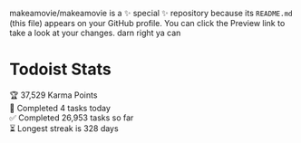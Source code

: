 makeamovie/makeamovie is a ✨ special ✨ repository because its `README.md` (this file) appears on your GitHub profile.
You can click the Preview link to take a look at your changes. darn right ya can

# Todoist Stats

<!-- TODO-IST:START -->
🏆  37,529 Karma Points           
🌸  Completed 4 tasks today           
✅  Completed 26,953 tasks so far           
⏳  Longest streak is 328 days
<!-- TODO-IST:END -->